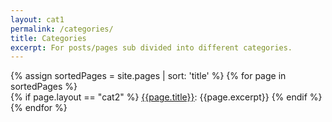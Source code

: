 ```yaml
---
layout: cat1
permalink: /categories/
title: Categories
excerpt: For posts/pages sub divided into different categories.
---
```

{% assign sortedPages = site.pages | sort: 'title' %}
{% for page in sortedPages %}   
{% if page.layout == "cat2" %}
[{{page.title}}]({{page.url}}): {{page.excerpt}}
{% endif %}
{% endfor %}
<div class="Spacer"></div>